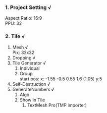 ### 1. Project Setting √
Aspect Ratio: 16:9  
PPU: 32

### 2. Tile √
1. Mesh  √  
Pix: 32x32
2. Dropping √
3. Tile Generator √
    1. Individual
    2. Group  
    start pos: x: -1.55 -0.5 0.55 1.6 (1.05) y:5
4. Self-Destruction √
5. GenerateNumbers √
    1. Algo 
    2. Show in Tile
        1. TextMesh Pro(TMP importer)